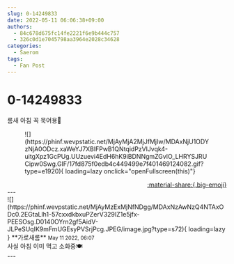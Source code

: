 ```yaml
---
slug: 0-14249833
date: 2022-05-11 06:06:38+09:00
authors:
  - 84c678d675fc14fe2221f6e9b444c757
  - 326c0d1e7045798aa3964e2028c34628
categories:
  - Saerom
tags:
  - Fan Post
---
```


# 0-14249833

<div class="post-container" markdown="1">
<div class="content-container md-sidebar__scrollwrap" markdown="1">

롬새 아침 꼭 묵어용🤭
<figure markdown="1">
![](https://phinf.wevpstatic.net/MjAyMjA2MjJfMjIw/MDAxNjU1ODYzNjA0ODcz.xaWeYJ7XBlFPwB1QNtqidPzVlJvqk4-uitgXpz1GcPUg.UUzuevi4EdH6hK9iBDNNgmZGvlO_LHRYSJRUCipw0Swg.GIF/17fd875f0edb4c449499e7f401469124082.gif?type=e1920){ loading=lazy onclick="openFullscreen(this)"}
</figure>


</div>
</div>

<div style="text-align: right;" markdown="1">
<a href="https://weverse.io/fromis9/fanpost/0-14249833" style="text-align: right;">:material-share:{.big-emoji}</a>
</div>
---

<div class="comments-container md-sidebar__scrollwrap" markdown="1">
<div class="comment" markdown="1">
<div class='id-container' markdown="1">
![](https://phinf.wevpstatic.net/MjAyMzExMjNfNDgg/MDAxNzAwNzQ4NTAxODc0.2EGtaLlh1-57cxxdkbxuPZerV329IZ1e5jfx-PEESOsg.D0140OYrn2gf5AidV-JLPeSUqIK9mFmUGEsyPVSrjPcg.JPEG/image.jpg?type=s72){ loading=lazy }
**<span class="artist">가로새롬</span>** <small>May 11 2022, 06:07</small><br>
</div>
<div class='comment-body' markdown="1">
사실 아침 이미 먹고 소화중🍽
</div>
</div>
</div>
---
